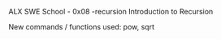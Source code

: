 ALX SWE School - 0x08 -recursion Introduction to Recursion

New commands / functions used:
pow, sqrt
